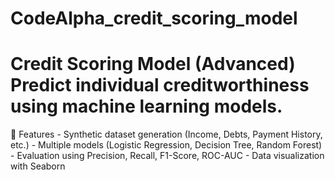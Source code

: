 # CodeAlpha_credit_scoring_model
# Credit Scoring Model (Advanced) Predict individual creditworthiness using machine learning models. 
 🧩 Features - Synthetic dataset generation (Income, Debts, Payment History, etc.) - Multiple models (Logistic Regression, Decision Tree, Random Forest) - Evaluation using Precision, Recall, F1-Score, ROC-AUC - Data visualization with Seaborn

